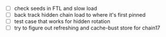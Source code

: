 - [ ] check seeds in FTL and slow load
- [ ] back track hidden chain load to where it's first pinned
- [ ] test case that works for hidden rotation
- [ ] try to figure out refreshing and cache-bust store for chain17
